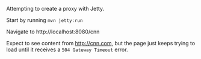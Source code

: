 Attempting to create a proxy with Jetty.

Start by running `mvn jetty:run`

Navigate to http://localhost:8080/cnn

Expect to see content from http://cnn.com, but the page just keeps trying to load until it receives a `504 Gateway Timeout` error.
